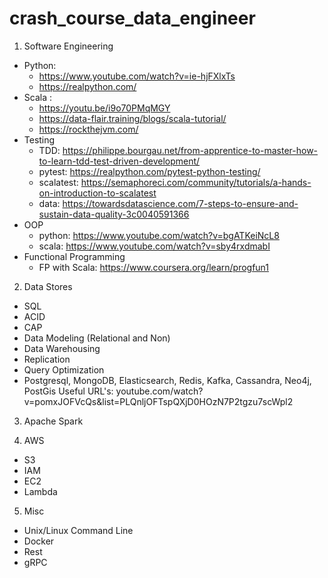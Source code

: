 # crash_course_data_engineer

1. Software Engineering
* Python: 
  * https://www.youtube.com/watch?v=ie-hjFXlxTs
  * https://realpython.com/
* Scala :
  * https://youtu.be/i9o70PMqMGY
  * https://data-flair.training/blogs/scala-tutorial/
  * https://rockthejvm.com/
* Testing
  * TDD: https://philippe.bourgau.net/from-apprentice-to-master-how-to-learn-tdd-test-driven-development/
  * pytest: https://realpython.com/pytest-python-testing/
  * scalatest: https://semaphoreci.com/community/tutorials/a-hands-on-introduction-to-scalatest
  * data: https://towardsdatascience.com/7-steps-to-ensure-and-sustain-data-quality-3c0040591366
* OOP
  * python: https://www.youtube.com/watch?v=bgATKeiNcL8
  * scala: https://www.youtube.com/watch?v=sby4rxdmabI
* Functional Programming
  * FP with Scala: https://www.coursera.org/learn/progfun1
2. Data Stores
* SQL
* ACID
* CAP
* Data Modeling (Relational and Non)
* Data Warehousing
* Replication
* Query Optimization
* Postgresql, MongoDB, Elasticsearch, Redis, Kafka, Cassandra, Neo4j, PostGis
Useful URL's: youtube.com/watch?v=pomxJOFVcQs&list=PLQnljOFTspQXjD0HOzN7P2tgzu7scWpl2

3. Apache Spark

4. AWS
* S3
* IAM
* EC2
* Lambda

5. Misc
* Unix/Linux Command Line
* Docker
* Rest
* gRPC
